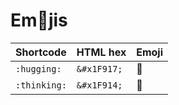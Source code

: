 # Em:angel:jis

| Shortcode        | HTML hex          | Emoji          |
| ------------- |-------------| -------------|
| `:hugging:`      | `&#x1F917;`   | &#x1F917; |
| `:thinking:`      | `&#x1F914;`   | 	&#x1F914; |
